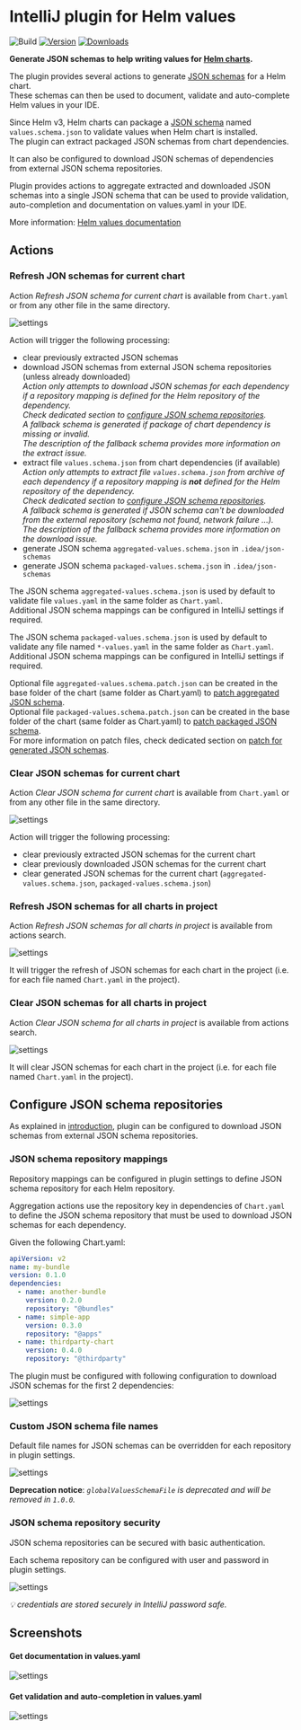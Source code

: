 # IntelliJ plugin for Helm values

![Build](https://github.com/fstaudt/helm-values/workflows/Build/badge.svg)
[![Version](https://img.shields.io/jetbrains/plugin/v/19970.svg)](https://plugins.jetbrains.com/plugin/19970-helm-values-assistant)
[![Downloads](https://img.shields.io/jetbrains/plugin/d/19970.svg)](https://plugins.jetbrains.com/plugin/19970-helm-values-assistant)

<!-- Plugin description -->
**Generate JSON schemas to help writing values for [Helm charts](https://helm.sh/).**

The plugin provides several actions to generate [JSON schemas](https://json-schema.org/) for a Helm chart.\
These schemas can then be used to document, validate and auto-complete Helm values in your IDE.

Since Helm v3, Helm charts can package a [JSON schema](https://helm.sh/docs/topics/charts/#schema-files)
named `values.schema.json` to validate values when Helm chart is installed.\
The plugin can extract packaged JSON schemas from chart dependencies.

It can also be configured to download JSON schemas of dependencies from external JSON schema repositories.

Plugin provides actions to aggregate extracted and downloaded JSON schemas into a single JSON schema
that can be used to provide validation, auto-completion and documentation on values.yaml in your IDE.

More information: [Helm values documentation](https://github.com/fstaudt/helm-values#readme)
<!-- Plugin description end -->

## Actions

### Refresh JON schemas for current chart

Action *Refresh JSON schema for current chart* is available from `Chart.yaml` or from any other file in the same
directory.

![settings](screenshots/action-refresh.png "Refresh JON schemas for current chart")

Action will trigger the following processing:

- clear previously extracted JSON schemas
- download JSON schemas from external JSON schema repositories (unless already downloaded)\
  *Action only attempts to download JSON schemas for each dependency*
  *if a repository mapping is defined for the Helm repository of the dependency.*\
  *Check dedicated section to [configure JSON schema repositories](#configure-json-schema-repositories).*\
  *A fallback schema is generated if package of chart dependency is missing or invalid.*\
  *The description of the fallback schema provides more information on the extract issue.*
- extract file `values.schema.json` from chart dependencies (if available)\
  *Action only attempts to extract file `values.schema.json` from archive of each dependency*
  *if a repository mapping is **not** defined for the Helm repository of the dependency.*\
  *Check dedicated section to [configure JSON schema repositories](#configure-json-schema-repositories).*\
  *A fallback schema is generated if JSON schema can't be downloaded from the external repository*
  *(schema not found, network failure ...).*\
  *The description of the fallback schema provides more information on the download issue.*
- generate JSON schema `aggregated-values.schema.json` in `.idea/json-schemas`
- generate JSON schema `packaged-values.schema.json` in `.idea/json-schemas`

The JSON schema `aggregated-values.schema.json` is used by default to validate file `values.yaml`
in the same folder as `Chart.yaml`.\
Additional JSON schema mappings can be configured in IntelliJ settings if required.

The JSON schema `packaged-values.schema.json` is used by default to validate any file named `*-values.yaml`
in the same folder as `Chart.yaml`.\
Additional JSON schema mappings can be configured in IntelliJ settings if required.

Optional file `aggregated-values.schema.patch.json` can be created in the base folder of the chart
(same folder as Chart.yaml) to [patch aggregated JSON schema](https://jsonpatch.com/).\
Optional file `packaged-values.schema.patch.json` can be created in the base folder of the chart
(same folder as Chart.yaml) to [patch packaged JSON schema](https://jsonpatch.com/).\
For more information on patch files, check dedicated section
on [patch for generated JSON schemas](../README.md#patch-for-generated-json-schemas).

### Clear JSON schemas for current chart

Action *Clear JSON schema for current chart* is available from `Chart.yaml`
or from any other file in the same directory.

![settings](screenshots/action-clear.png "Clear JON schemas for current chart")

Action will trigger the following processing:

- clear previously extracted JSON schemas for the current chart
- clear previously downloaded JSON schemas for the current chart
- clear generated JSON schemas for the current chart (`aggregated-values.schema.json`, `packaged-values.schema.json`)

### Refresh JSON schemas for all charts in project

Action *Refresh JSON schemas for all charts in project* is available from actions search.

![settings](screenshots/action-refresh-all.png "Refresh JON schemas for all charts in project")

It will trigger the refresh of JSON schemas for each chart in the project
(i.e. for each file named `Chart.yaml` in the project).

### Clear JSON schemas for all charts in project

Action *Clear JSON schema for all charts in project* is available from actions search.

![settings](screenshots/action-clear-all.png "Clear JON schemas for all charts in project")

It will clear JSON schemas for each chart in the project (i.e. for each file named `Chart.yaml` in the project).

## Configure JSON schema repositories

As explained in [introduction](../README.md#json-schema-repositories),
plugin can be configured to download JSON schemas from external JSON schema repositories.

### JSON schema repository mappings

Repository mappings can be configured in plugin settings to define JSON schema repository for each Helm repository.

Aggregation actions use the repository key in dependencies of `Chart.yaml` to define the JSON schema repository
that must be used to download JSON schemas for each dependency.

Given the following Chart.yaml:

```yaml
apiVersion: v2
name: my-bundle
version: 0.1.0
dependencies:
  - name: another-bundle
    version: 0.2.0
    repository: "@bundles"
  - name: simple-app
    version: 0.3.0
    repository: "@apps"
  - name: thirdparty-chart
    version: 0.4.0
    repository: "@thirdparty"
```

The plugin must be configured with following configuration to download JSON schemas for the first 2 dependencies:

![settings](screenshots/settings.png "Configure JSON schema repository mappings in settings")

### Custom JSON schema file names

Default file names for JSON schemas can be overridden for each repository in plugin settings.

![settings](screenshots/settings-custom.png "Custom JSON schema file names in settings")

**Deprecation notice**: *`globalValuesSchemaFile` is deprecated and will be removed in `1.0.0`.*

### JSON schema repository security

JSON schema repositories can be secured with basic authentication.

Each schema repository can be configured with user and password in plugin settings.

![settings](screenshots/settings-security.png "Custom JSON schema file names in settings")

*:bulb: credentials are stored securely in IntelliJ password safe.*

## Screenshots

#### Get documentation in values.yaml

![settings](screenshots/values-documentation.png "Get documentation in values.yaml")

#### Get validation and auto-completion in values.yaml

![settings](screenshots/values-validation.png "Get validation and auto-completion in values.yaml")
